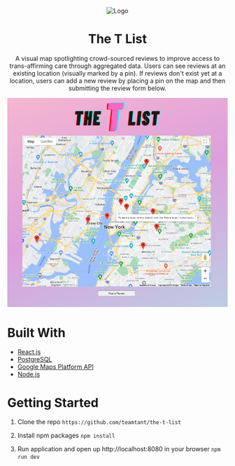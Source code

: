 <div align="center">

![Logo](./Images/app-logo-3.png)

# The T List
A visual map spotlighting crowd-sourced reviews to improve access to trans-affirming care through aggregated data. Users can see reviews at an existing location (visually marked by a pin). If reviews don't exist yet at a location, users can add a new review by placing a pin on the map and then submitting the review form below. 

</div>

![The T-List](./Images/the-t-list.png)

# Built With
- [React.js](https://reactjs.org/)
- [PostgreSQL](https://www.postgresql.org/)
- [Google Maps Platform API](https://developers.google.com/maps/)
- [Node.js](https://nodejs.org/en/)

# Getting Started

1. Clone the repo 
``` https://github.com/teamtant/the-t-list ```

2. Install npm packages
``` npm install ```

3. Run application and open up http://localhost:8080 in your browser
``` npm run dev ```

